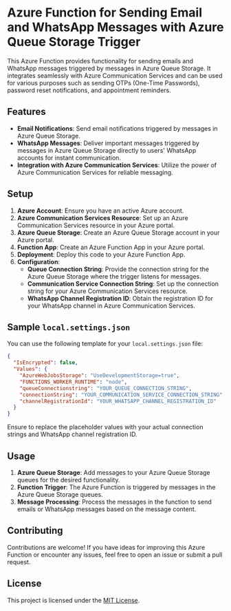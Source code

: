 # Azure Function for Sending Email and WhatsApp Messages with Azure Queue Storage Trigger

This Azure Function provides functionality for sending emails and WhatsApp messages triggered by messages in Azure Queue Storage. It integrates seamlessly with Azure Communication Services and can be used for various purposes such as sending OTPs (One-Time Passwords), password reset notifications, and appointment reminders.

## Features

- **Email Notifications**: Send email notifications triggered by messages in Azure Queue Storage.
- **WhatsApp Messages**: Deliver important messages triggered by messages in Azure Queue Storage directly to users' WhatsApp accounts for instant communication.
- **Integration with Azure Communication Services**: Utilize the power of Azure Communication Services for reliable messaging.

## Setup

1. **Azure Account**: Ensure you have an active Azure account.
2. **Azure Communication Services Resource**: Set up an Azure Communication Services resource in your Azure portal.
3. **Azure Queue Storage**: Create an Azure Queue Storage account in your Azure portal.
4. **Function App**: Create an Azure Function App in your Azure portal.
5. **Deployment**: Deploy this code to your Azure Function App.
6. **Configuration**:
   - **Queue Connection String**: Provide the connection string for the Azure Queue Storage where the trigger listens for messages.
   - **Communication Service Connection String**: Set up the connection string for your Azure Communication Services resource.
   - **WhatsApp Channel Registration ID**: Obtain the registration ID for your WhatsApp channel in Azure Communication Services.

## Sample `local.settings.json`

You can use the following template for your `local.settings.json` file:

```json
{
  "IsEncrypted": false,
  "Values": {
    "AzureWebJobsStorage": "UseDevelopmentStorage=true",
    "FUNCTIONS_WORKER_RUNTIME": "node",
    "queueConnectionstring": "YOUR_QUEUE_CONNECTION_STRING",
    "connectionString": "YOUR_COMMUNICATION_SERVICE_CONNECTION_STRING",
    "channelRegistrationId": "YOUR_WHATSAPP_CHANNEL_REGISTRATION_ID"
  }
}

```
Ensure to replace the placeholder values with your actual connection strings and WhatsApp channel registration ID.

## Usage

1. **Azure Queue Storage**: Add messages to your Azure Queue Storage queues for the desired functionality.
2. **Function Trigger**: The Azure Function is triggered by messages in the Azure Queue Storage queues.
3. **Message Processing**: Process the messages in the function to send emails or WhatsApp messages based on the message content.

## Contributing

Contributions are welcome! If you have ideas for improving this Azure Function or encounter any issues, feel free to open an issue or submit a pull request.

## License

This project is licensed under the [MIT License](LICENSE).


